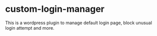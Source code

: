 # custom-login-manager
This is a wordpress plugin to manage default login page, block unusual login attempt and more.
